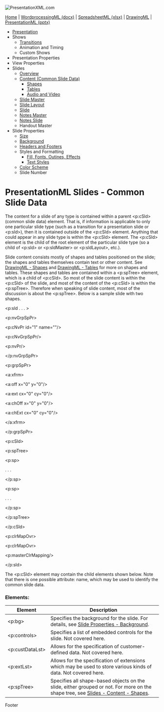 ![PresentationXML.com](pptxImages\PresentationMLBanner.png)

[Home](index.md) | [WordprocessingML (docx)](anatomyofOOXML.md) | [SpreadsheetML (xlsx)](anatomyofOOXML-xlsx.md) | [DrawingML](drwOverview.md) | [PresentationML (pptx)](anatomyofOOXML-pptx.md)

- [Presentation](prPresentation.md)
- Shows
  - [Transitions](prSlide-transitions.md)
  - Animation and Timing
  - Custom Shows
- Presentation Properties
- View Properties
- Slides
  - [Overview](prSlide.md)
  - [Content (Common Slide Data)](prCommonSlideData.md)
    - [Shapes](prSlide-shapeTree.md)
    - [Tables](drwTable.md)
    - [Audio and Video](prSlide-multiMedia.md)
  - [Slide Master](prSlideMaster.md)
  - [Slide Layout](prSlideLayout.md)
  - [Slide](prPresentationSlide.md)
  - [Notes Master](prNotesMaster.md)
  - [Notes Slide](prNotesSlide.md)
  - Handout Master
- Slide Properties
  - [Size](prSlide-size.md)
  - [Background](prSlide-background.md)
  - [Headers and Footers](prSlide-footer.md)
  - Styles and Formatting
    - [Fill, Fonts, Outines, Effects](prSlide-styles-themes.md)
    - [Text Styles](prSlide-styles-textStyles.md)
  - [Color Scheme](prSlide-color.md)
  - Slide Number

# PresentationML Slides - Common Slide Data

The content for a slide of any type is contained within a parent <p:cSld> (common slide data) element. That is, if information is applicable to only one particular slide type (such as a transition for a presentation slide or <p:sld>), then it is contained outside of the <p:cSld> element. Anything that could appear in any slide type is within the <p:cSld> element. The <p:cSld> element is the child of the root element of the particular slide type (so a child of <p:sld> or <p:sldMaster> or <p:sldLayout>, etc.).

Slide content consists mostly of shapes and tables positioned on the slide; the shapes and tables themselves contain text or other content. See [DrawingML - Shapes](http://www.officeopenxml.com/drwShape.md) and [DrawingML - Tables](http://www.officeopenxml.com/drwTable.md) for more on shapes and tables. These shapes and tables are contained within a <p:spTree> element, which is a child of <p:cSld>. So most of the slide content is within the <p:cSld> of the slide, and most of the content of the <p:cSld> is within the <p:spTree>. Therefore when speaking of slide content, most of the discussion is about the <p:spTree>. Below is a sample slide with two shapes.

<p:sld . . . >

<p:nvGrpSpPr>

<p:cNvPr id="1" name=""/>

<p:cNvGrpSpPr/>

<p:nvPr/>

</p:nvGrpSpPr>

<p:grpSpPr>

<a:xfrm>

<a:off x="0" y="0"/>

<a:ext cx="0" cy="0"/>

<a:chOff x="0" y="0"/>

<a:chExt cx="0" cy="0"/>

</a:xfrm>

</p:grpSpPr>

<p:cSld>

<p:spTree>

<p:sp>

. . .

</p:sp>

<p:sp>

. . .

</p:sp>

</p:spTree>

</p:cSld>

<p:clrMapOvr>

<p:clrMapOvr>

<p:masterClrMapping/>

</p:sld>

The <p:cSld> element may contain the child elements shown below. Note that there is one possible attribute: name, which may be used to identify the common slide data.

### Elements:

| Element         | Description                                                                                                                                               |
| --------------- | --------------------------------------------------------------------------------------------------------------------------------------------------------- |
| <p:bg>          | Specifies the background for the slide. For details, see [Slide Properties - Background](prSlide-background.md).                                          |
| <p:controls>    | Specifies a list of embedded controls for the slide. Not covered here.                                                                                    |
| <p:custDataLst> | Allows for the specification of customer-defined data. Not covered here.                                                                                  |
| <p:extLst>      | Allows for the specification of extensions which may be used to store various kinds of data. Not covered here.                                            |
| <p:spTree>      | Specifies all shape-based objects on the slide, either grouped or not. For more on the shape tree, see [Slides - Content - Shapes](prSlide-shapeTree.md). |

Footer
